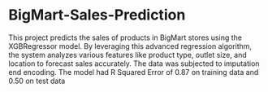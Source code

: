 # BigMart-Sales-Prediction

This project predicts the sales of products in BigMart stores using the XGBRegressor model. By leveraging this advanced regression algorithm, the system analyzes various features like product type, outlet size, and location to forecast sales accurately. The data was subjected to imputation end encoding. The model had R Squared Error of 0.87 on training data and 0.50 on test data

